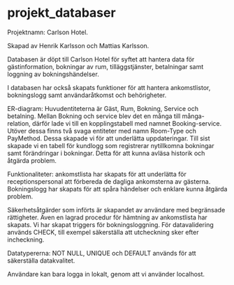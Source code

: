 # projekt_databaser

Projektnamn: Carlson Hotel.

Skapad av Henrik Karlsson och Mattias Karlsson.

Databasen är döpt till Carlson Hotel för syftet att hantera data för gästinformation, bokningar av rum, tilläggstjänster, betalningar samt loggning av bokningshändelser.

I databasen har också skapats funktioner för att hantera ankomstlistor, bokningslogg samt användaråtkomst och behörigheter.

ER-diagram: Huvudentiteterna är Gäst, Rum, Bokning, Service och betalning. Mellan Bokning och service blev det en många till många-relation, därför lade vi till en kopplingstabell med namnet  Booking-service. Utöver dessa finns två svaga entiteter med namn Room-Type och PayMethod. Dessa skapade vi för att underlätta uppdateringar. Till sist skapade vi en tabell för kundlogg som registrerar nytillkomna bokningar samt förändringar i bokningar. Detta för att kunna avläsa historik och åtgärda problem.

Funktionaliteter:  ankomstlista har skapats för att underlätta för receptionspersonal att förbereda de dagliga ankomsterna av gästerna. Bokningslogg har skapats för att spåra händelser och enklare kunna åtgärda problem. 

Säkerhetsåtgärder som införts är skapandet av användare med begränsade rättigheter. Även en lagrad procedur för hämtning av ankomstlista har skapats. Vi har skapat triggers för bokningsloggning. För datavalidering används CHECK, till exempel säkerställa att utcheckning sker efter incheckning. 

Datatypererna: NOT NULL, UNIQUE och DEFAULT används för att säkerställa datakvalitet. 

Användare kan bara logga in lokalt, genom att vi använder localhost.


 


